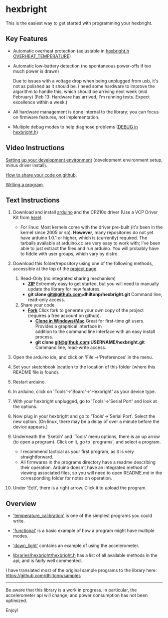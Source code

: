 hexbright
=========

This is the easiest way to get started with programming your hexbright.

Key Features
------------

*   Automatic overheat protection (adjustable in [hexbright.h OVERHEAT_TEMPERATURE](https://github.com/dhiltonp/hexbright/blob/master/libraries/hexbright/hexbright.h#L90))

*   Automatic low-battery detection (no spontaneous power-offs if too much power is drawn) 

    Due to issues with a voltage drop when being unplugged from usb, it's not as polished as it should be.  I need some hardware to improve the algorithm to handle this, which should be arriving next week (mid February)
    (Feb 13: Hardware has arrived, I'm running tests.  Expect excellence within a week.)

*   All hardware management is done internal to the library; you can focus on firmware features, not implementation.

*   Multiple debug modes to help diagnose problems ([DEBUG in hexbright.h](https://github.com/dhiltonp/hexbright/blob/master/libraries/hexbright/hexbright.h#L71))


Video Instructions
------------------

[Setting up your development environment](http://www.youtube.com/watch?v=sUbAkz_Lwxk) (development environment setup, minus driver install).

[How to share your code on github](http://www.youtube.com/watch?v=r5VUDEbd08o).

[Writing a program](http://www.youtube.com/watch?v=Q7eRACjCixE).

Text Instructions
-----------------

1.  Download and install [arduino](http://arduino.cc/en/Main/Software) and the CP210x driver (Use a VCP Driver Kit from [here](http://www.silabs.com/products/mcu/Pages/USBtoUARTBridgeVCPDrivers.aspx)).
    *   For linux: Most kernels come with the driver pre-built (it's been in the kernel since 2005 or so).  **However**, many repositories do not yet have arduino 1.0.1 or higher, which is (currently) required.  The tarballs available at arduino.cc are very easy to work with; I've been able to just extract the files and run arduino.  You will probably have to fiddle with user groups, which vary by distro.

2.  Download this folder/repository using one of the following methods, accessible at the top of the [project page](https://github.com/dhiltonp/hexbright).
    1. Read-Only (no integrated sharing mechanism)
        *   **[ZIP](https://github.com/dhiltonp/hexbright/archive/master.zip)** Extremely easy to get started, but you will need to manually update the library for new features.
        *   **git clone git@github.com:dhiltonp/hexbright.git** Command line, read-only access.
    2. Share your code
        *   **[Fork](https://github.com/dhiltonp/hexbright/fork)** Click fork to generate your own copy of the project (requires a free account on github).
            *   **[Clone in Windows/Mac](github-windows://openRepo/https://github.com/dhiltonp/hexbright)** Great for first-time git users.  Provides a graphical interface in  
                addition to the command line interface with an easy install process.
            *   **git clone git@github.com:USERNAME/hexbright.git** Command line, read-write access.

3.  Open the arduino ide, and click on 'File'->'Preferences' in the menu.

4.  Set your sketchbook location to the location of this folder (where this README file is found).

5.  Restart arduino.

6.  In arduino, click on 'Tools'->'Board'->'Hexbright' as your device type.

7.  With your hexbright unplugged, go to 'Tools'->'Serial Port' and look at the options.

8.  Now plug in your hexbright and go to 'Tools'->'Serial Port'.  Select the new option.  (On linux, there may be a delay of over a minute before the device appears.)

9.  Underneath the 'Sketch' and 'Tools' menu options, there is an up arrow (to open a program).  Click on it, go to 'programs', and select a program.
    *  I recommend tactical as your first program, as it is very straightforward.
    *  All firmwares in the programs directory have a readme describing their operation.  Arduino doesn't have an integrated method of viewing associated files, so you will need to open README.md in the corresponding folder for notes on operation.

10. Under 'Edit', there is a right arrow.  Click it to upload the program.


Overview
-----------------

*   ['temperature_calibration'](https://github.com/dhiltonp/hexbright/tree/master/programs/temperature_calibration) is one of the simplest programs you could write.

*   ['functional'](https://github.com/dhiltonp/hexbright/tree/master/programs/functional) is a basic example of how a program might have multiple modes.

*   ['down_light'](https://github.com/dhiltonp/hexbright/tree/master/programs/functional) contains an example of using the accelerometer.

*   [libraries/hexbright/hexbright.h](https://github.com/dhiltonp/hexbright/blob/master/libraries/hexbright/hexbright.h) has a list of all available methods in the api, and is fairly well commented.


I have translated most of the original sample programs to the library here: https://github.com/dhiltonp/samples

---

Be aware that this library is a work in progress.  In particular, the accelerometer api will change, and power consumption has not been optimized.

Enjoy!
